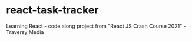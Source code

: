 # react-task-tracker
Learning React - code along project from "React JS Crash Course 2021" -  Traversy Media 
